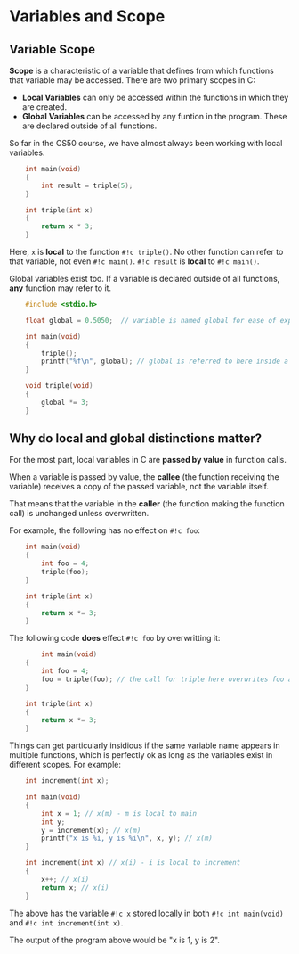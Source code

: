 # Variables and Scope

## Variable Scope

**Scope** is a characteristic of a variable that defines from which functions
that variable may be accessed. There are two primary scopes in C:

-   **Local Variables** can only be accessed within the functions in which they
    are created.
-   **Global Variables** can be accessed by any funtion in the program. These
    are declared outside of all functions.

So far in the CS50 course, we have almost always been working with local
variables.

```c
	int main(void)
	{
		int result = triple(5);
	}

	int triple(int x)
	{
		return x * 3;
	}
```

Here, `x` is **local** to the function `#!c triple()`. No other function can
refer to that variable, not even `#!c main()`. `#!c result` is **local** to
`#!c main()`.

Global variables exist too. If a variable is declared outside of all functions,
**any** function may refer to it.

```c
	#include <stdio.h>

	float global = 0.5050;  // variable is named global for ease of explanation

	int main(void)
	{
		triple();
		printf("%f\n", global); // global is referred to here inside a function
	}

	void triple(void)
	{
		global *= 3;
	}
```

## Why do local and global distinctions matter?

For the most part, local variables in C are **passed by value** in function
calls.

When a variable is passed by value, the **callee** (the function receiving the
variable) receives a copy of the passed variable, not the variable itself.

That means that the variable in the **caller** (the function making the function
call) is unchanged unless overwritten.

For example, the following has no effect on `#!c foo`:

```c
	int main(void)
	{
		int foo = 4;
		triple(foo);
	}

	int triple(int x)
	{
		return x *= 3;
	}
```

The following code **does** effect `#!c foo` by overwritting it:

```c
		int main(void)
	{
		int foo = 4;
		foo = triple(foo); // the call for triple here overwrites foo after the function call
	}

	int triple(int x)
	{
		return x *= 3;
	}
```

Things can get particularly insidious if the same variable name appears in
multiple functions, which is perfectly ok as long as the variables exist in
different scopes. For example:

```c
	int increment(int x);

	int main(void)
	{
		int x = 1; // x(m) - m is local to main
		int y;
		y = increment(x); // x(m)
		printf("x is %i, y is %i\n", x, y); // x(m)
	}

	int increment(int x) // x(i) - i is local to increment
	{
		x++; // x(i)
		return x; // x(i)
	}
```

The above has the variable `#!c x` stored locally in both `#!c int main(void)`
and `#!c int increment(int x)`.

The output of the program above would be "x is 1, y is 2".
